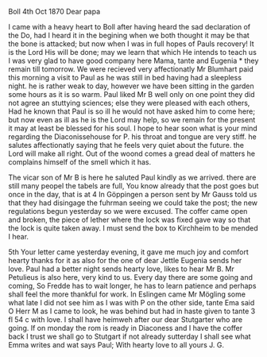  Boll 4th Oct 1870
Dear papa

I came with a heavy heart to Boll after having heard the sad declaration of the Do, had I heard it in the begining when we both thought it may be that the bone is attacked; but now when I was in full hopes of Pauls recovery! It is the Lord His will be done; may we learn that which He intends to teach us I was very glad to have good company here Mama, tante and Eugenia <Mohl>* they remain till tomorrow. We were recieved very affectionatly Mr Blumhart paid this morning a visit to Paul as he was still in bed having had a sleepless night. he is rather weak to day, however we have been sitting in the garden some hours as it is so warm. Paul liked Mr B well only on one point they did not agree an stuttying sciences; else they were pleased with each others, Had he known that Paul is so ill he would not have asked him to come here; but now even as ill as he is the Lord may help, so we remain for the present it may at least be blessed for his soul. 
I hope to hear soon what is your mind regarding the Diaconissehouse for P. his throat and tongue are very stiff. he salutes affectionatly saying that he feels very quiet about the future. the Lord will make all right. Out of the woond comes a gread deal of matters he complains himself of the smell which it has.

The vicar son of Mr B is here he saluted Paul kindly as we arrived. there are still many peopel the tabels are full, You know already that the post goes but once in the day, that is at 4 In Göppingen a person sent by Mr Gauss told us that they had disingage the fuhrman seeing we could take the post; the new regulations begun yesterday so we were excused. 
The coffer came open and broken, the piece of lether where the lock was fixed gave way so that the lock is quite taken away. I must send the box to Kirchheim to be mended I hear.

5th Your letter came yesterday evening, it gave me much joy and comfort hearty thanks for it as also for the one of dear Jettle Eugenia sends her love. Paul had a better night sends hearty love, likes to hear Mr B. Mr Petulieus is also here, very kind to us. Every day there are some going and coming, So Fredde has to wait longer, he has to learn patience and perhaps shall feel the more thankful for work. In Eslingen came Mr Mögling some what late I did not see him as I was with P on the other side, tante Ema said O Herr M as I came to look, he was behind but had in haste given to tante 3 fl 54 c with love. I shall have heimweh after our dear Stutgarter who are going. If on monday the rom is ready in Diaconess and I have the coffer back I trust we shall go to Stutgart if not already sutterday I shall see what Emma writes and wat says Paul; With hearty love to all  yours J. G.

